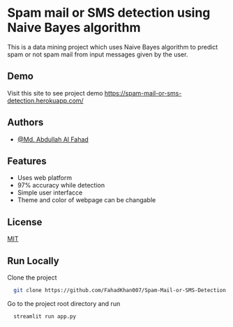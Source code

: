 
# Spam mail or SMS detection using Naive Bayes algorithm

This is a data mining project which uses Naive Bayes algorithm to predict spam or not spam mail from input messages given by the user.


## Demo

Visit this site to see project demo https://spam-mail-or-sms-detection.herokuapp.com/


## Authors

- [@Md. Abdullah Al Fahad](https://www.github.com/FahadKhan007)


## Features

- Uses web platform
- 97% accuracy while detection
- Simple user interfacce
- Theme and color of webpage can be changable


## License

[MIT](https://github.com/FahadKhan007/Spam-Mail-or-SMS-Detection/blob/main/LICENSE)


## Run Locally

Clone the project

```bash
  git clone https://github.com/FahadKhan007/Spam-Mail-or-SMS-Detection
```

Go to the project root directory and run

```bash
  streamlit run app.py
```

